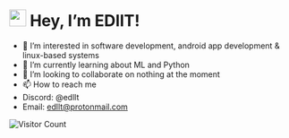 # <img src="https://github.com/EDLLT/EDLLT/blob/main/wave.gif" width="30px"> Hey, I’m EDllT!
- 👀 I’m interested in software development, android app development & linux-based systems
- 🌱 I’m currently learning about ML and Python
- 💞️ I’m looking to collaborate on nothing at the moment
- 📫 How to reach me
- Discord: @edllt
- Email: edllt@protonmail.com

![Visitor Count](https://komarev.com/ghpvc/?username=EDLLT&color=blue)

<!---
EDLLT/EDLLT is a ✨ special ✨ repository because its `README.md` (this file) appears on your GitHub profile.
You can click the Preview link to take a look at your changes.
--->
